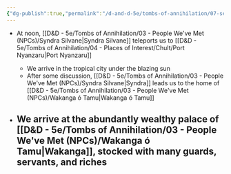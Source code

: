```yaml
---
{"dg-publish":true,"permalink":"/d-and-d-5e/tombs-of-annihilation/07-session-notes/session-1/y5-m3-d5/","noteIcon":"","created":"2025-07-16T19:49:41.880-05:00","updated":"2025-08-06T11:32:41.912-05:00"}
---
```


- At noon, [[D&D - 5e/Tombs of Annihilation/03 - People We've Met (NPCs)/Syndra Silvane\|Syndra Silvane]] teleports us to [[D&D - 5e/Tombs of Annihilation/04 - Places of Interest/Chult/Port Nyanzaru\|Port Nyanzaru]]
	- We arrive in the tropical city under the blazing sun
	- After some discussion, [[D&D - 5e/Tombs of Annihilation/03 - People We've Met (NPCs)/Syndra Silvane\|Syndra]] leads us to the home of [[D&D - 5e/Tombs of Annihilation/03 - People We've Met (NPCs)/Wakanga ó Tamu\|Wakanga ó Tamu]]

- We arrive at the abundantly wealthy palace of [[D&D - 5e/Tombs of Annihilation/03 - People We've Met (NPCs)/Wakanga ó Tamu\|Wakanga]], stocked with many guards, servants, and riches
	- 